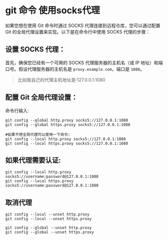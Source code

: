 # git 命令 使用socks代理



如果您想在使用 Git 命令时通过 SOCKS 代理连接到远程仓库，您可以通过配置 Git 的全局代理设置来实现。以下是在命令行中使用 SOCKS 代理的步骤：

## 设置 SOCKS 代理：

首先，确保您已经有一个可用的 SOCKS 代理服务器的主机名（或 IP 地址）和端口号。假设代理服务器的主机名是 `proxy.example.com`，端口是 `1080`。

> 比如我自己的代理主机地址是:127.0.0.1:1080

## 配置 Git 全局代理设置：

命令行输入:

```shell
git config --global http.proxy socks5://127.0.0.1:1080
git config --global https.proxy socks5://127.0.0.1:1080

#如果不想全局代理可以使用一下命令:
git config --local http.proxy socks5://127.0.0.1:1080
git config --local https.proxy socks5://127.0.0.1:1080
```

## 如果代理需要认证:

```shell
git config --local http.proxy socks5://username:password@127.0.0.1:1080
git config --local https.proxy socks5://username:password@127.0.0.1:1080
```



## 取消代理

```shell
git config --local --unset http.proxy
git config --local --unset https.proxy

git config --global --unset http.proxy
git config --global --unset https.proxy
```

